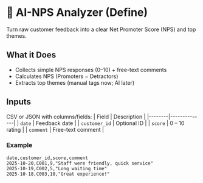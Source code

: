 # 🧭 AI-NPS Analyzer (Define)

Turn raw customer feedback into a clear Net Promoter Score (NPS) and top themes.

## What it Does
- Collects simple NPS responses (0–10) + free-text comments  
- Calculates NPS (Promoters − Detractors)  
- Extracts top themes (manual tags now; AI later)

## Inputs
CSV or JSON with columns/fields:
| Field | Description |
|--------|--------------|
| `date` | Feedback date |
| `customer_id` | Optional ID |
| `score` | 0 – 10 rating |
| `comment` | Free-text comment |

### Example
```csv
date,customer_id,score,comment
2025-10-20,C001,9,"Staff were friendly, quick service"
2025-10-19,C002,5,"Long waiting time"
2025-10-18,C003,10,"Great experience!"
